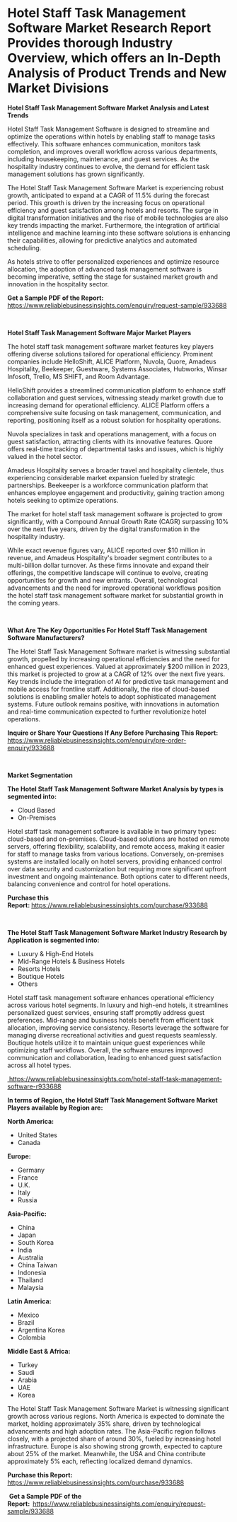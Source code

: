 <p><h1>Hotel Staff Task Management Software Market Research Report Provides thorough Industry Overview, which offers an In-Depth Analysis of Product Trends and New Market Divisions</h1></p><p><strong>Hotel Staff Task Management Software Market Analysis and Latest Trends</strong></p>
<p><p>Hotel Staff Task Management Software is designed to streamline and optimize the operations within hotels by enabling staff to manage tasks effectively. This software enhances communication, monitors task completion, and improves overall workflow across various departments, including housekeeping, maintenance, and guest services. As the hospitality industry continues to evolve, the demand for efficient task management solutions has grown significantly.</p><p>The Hotel Staff Task Management Software Market is experiencing robust growth, anticipated to expand at a CAGR of 11.5% during the forecast period. This growth is driven by the increasing focus on operational efficiency and guest satisfaction among hotels and resorts. The surge in digital transformation initiatives and the rise of mobile technologies are also key trends impacting the market. Furthermore, the integration of artificial intelligence and machine learning into these software solutions is enhancing their capabilities, allowing for predictive analytics and automated scheduling. </p><p>As hotels strive to offer personalized experiences and optimize resource allocation, the adoption of advanced task management software is becoming imperative, setting the stage for sustained market growth and innovation in the hospitality sector.</p></p>
<p><strong>Get a Sample PDF of the Report:&nbsp;</strong> <a href="https://www.reliablebusinessinsights.com/enquiry/request-sample/933688?utm_campaign=1117&utm_medium=2&utm_source=Github&utm_content=ia&utm_term=18042025&utm_id=hotel-staff-task-management-software">https://www.reliablebusinessinsights.com/enquiry/request-sample/933688</a></p>
<p>&nbsp;</p>
<p><strong>Hotel Staff Task Management Software Major Market Players</strong></p>
<p><p>The hotel staff task management software market features key players offering diverse solutions tailored for operational efficiency. Prominent companies include HelloShift, ALICE Platform, Nuvola, Quore, Amadeus Hospitality, Beekeeper, Guestware, Systems Associates, Hubworks, Winsar Infosoft, Trello, MS SHIFT, and Room Advantage.</p><p>HelloShift provides a streamlined communication platform to enhance staff collaboration and guest services, witnessing steady market growth due to increasing demand for operational efficiency. ALICE Platform offers a comprehensive suite focusing on task management, communication, and reporting, positioning itself as a robust solution for hospitality operations.</p><p>Nuvola specializes in task and operations management, with a focus on guest satisfaction, attracting clients with its innovative features. Quore offers real-time tracking of departmental tasks and issues, which is highly valued in the hotel sector.</p><p>Amadeus Hospitality serves a broader travel and hospitality clientele, thus experiencing considerable market expansion fueled by strategic partnerships. Beekeeper is a workforce communication platform that enhances employee engagement and productivity, gaining traction among hotels seeking to optimize operations.</p><p>The market for hotel staff task management software is projected to grow significantly, with a Compound Annual Growth Rate (CAGR) surpassing 10% over the next five years, driven by the digital transformation in the hospitality industry.</p><p>While exact revenue figures vary, ALICE reported over $10 million in revenue, and Amadeus Hospitality's broader segment contributes to a multi-billion dollar turnover. As these firms innovate and expand their offerings, the competitive landscape will continue to evolve, creating opportunities for growth and new entrants. Overall, technological advancements and the need for improved operational workflows position the hotel staff task management software market for substantial growth in the coming years.</p></p>
<p>&nbsp;</p>
<p><strong>What Are The Key Opportunities For Hotel Staff Task Management Software Manufacturers?</strong></p>
<p><p>The Hotel Staff Task Management Software market is witnessing substantial growth, propelled by increasing operational efficiencies and the need for enhanced guest experiences. Valued at approximately $200 million in 2023, this market is projected to grow at a CAGR of 12% over the next five years. Key trends include the integration of AI for predictive task management and mobile access for frontline staff. Additionally, the rise of cloud-based solutions is enabling smaller hotels to adopt sophisticated management systems. Future outlook remains positive, with innovations in automation and real-time communication expected to further revolutionize hotel operations.</p></p>
<p><strong>Inquire or Share Your Questions If Any Before Purchasing This Report:</strong> <a href="https://www.reliablebusinessinsights.com/enquiry/pre-order-enquiry/933688?utm_campaign=1117&utm_medium=2&utm_source=Github&utm_content=ia&utm_term=18042025&utm_id=hotel-staff-task-management-software">https://www.reliablebusinessinsights.com/enquiry/pre-order-enquiry/933688</a></p>
<p>&nbsp;</p>
<p><strong>Market Segmentation</strong></p>
<p><strong>The Hotel Staff Task Management Software Market Analysis by types is segmented into:</strong></p>
<p><ul><li>Cloud Based</li><li>On-Premises</li></ul></p>
<p><p>Hotel staff task management software is available in two primary types: cloud-based and on-premises. Cloud-based solutions are hosted on remote servers, offering flexibility, scalability, and remote access, making it easier for staff to manage tasks from various locations. Conversely, on-premises systems are installed locally on hotel servers, providing enhanced control over data security and customization but requiring more significant upfront investment and ongoing maintenance. Both options cater to different needs, balancing convenience and control for hotel operations.</p></p>
<p><strong>Purchase this Report:&nbsp;</strong><a href="https://www.reliablebusinessinsights.com/purchase/933688?utm_campaign=1117&utm_medium=2&utm_source=Github&utm_content=ia&utm_term=18042025&utm_id=hotel-staff-task-management-software">https://www.reliablebusinessinsights.com/purchase/933688</a></p>
<p>&nbsp;</p>
<p><strong>The Hotel Staff Task Management Software Market Industry Research by Application is segmented into:</strong></p>
<p><ul><li>Luxury & High-End Hotels</li><li>Mid-Range Hotels & Business Hotels</li><li>Resorts Hotels</li><li>Boutique Hotels</li><li>Others</li></ul></p>
<p><p>Hotel staff task management software enhances operational efficiency across various hotel segments. In luxury and high-end hotels, it streamlines personalized guest services, ensuring staff promptly address guest preferences. Mid-range and business hotels benefit from efficient task allocation, improving service consistency. Resorts leverage the software for managing diverse recreational activities and guest requests seamlessly. Boutique hotels utilize it to maintain unique guest experiences while optimizing staff workflows. Overall, the software ensures improved communication and collaboration, leading to enhanced guest satisfaction across all hotel types.</p></p>
<p><a href="https://www.reliablebusinessinsights.com/hotel-staff-task-management-software-r933688?utm_campaign=1117&utm_medium=2&utm_source=Github&utm_content=ia&utm_term=18042025&utm_id=hotel-staff-task-management-software">&nbsp;https://www.reliablebusinessinsights.com/hotel-staff-task-management-software-r933688</a></p>
<p><strong>In terms of Region, the Hotel Staff Task Management Software Market Players available by Region are:</strong></p>
<p>
    <p> <strong> North America: </strong>
        <ul>
            <li>United States</li>
            <li>Canada</li>
        </ul>
        </p> 
    <p> <strong> Europe: </strong>
        <ul>
            <li>Germany</li>
            <li>France</li>
            <li>U.K.</li>
            <li>Italy</li>
            <li>Russia</li>
        </ul>
        </p> 
    <p> <strong> Asia-Pacific: </strong>
        <ul>
            <li>China</li>
            <li>Japan</li>
            <li>South Korea</li>
            <li>India</li>
            <li>Australia</li>
            <li>China Taiwan</li>
            <li>Indonesia</li>
            <li>Thailand</li>
            <li>Malaysia</li>
        </ul>
        </p> 
    <p> <strong> Latin America: </strong>
        <ul>
            <li>Mexico</li>
            <li>Brazil</li>
            <li>Argentina Korea</li>
            <li>Colombia</li>
        </ul>
        </p> 
    <p> <strong> Middle East & Africa: </strong>
        <ul>
            <li>Turkey</li>
            <li>Saudi</li>
            <li>Arabia</li>
            <li>UAE</li>
            <li>Korea</li>
        </ul>
    </p>
    </p>
<p><p>The Hotel Staff Task Management Software Market is witnessing significant growth across various regions. North America is expected to dominate the market, holding approximately 35% share, driven by technological advancements and high adoption rates. The Asia-Pacific region follows closely, with a projected share of around 30%, fueled by increasing hotel infrastructure. Europe is also showing strong growth, expected to capture about 25% of the market. Meanwhile, the USA and China contribute approximately 5% each, reflecting localized demand dynamics.</p></p>
<p><strong>Purchase this Report: </strong><a href="https://www.reliablebusinessinsights.com/purchase/933688?utm_campaign=1117&utm_medium=2&utm_source=Github&utm_content=ia&utm_term=18042025&utm_id=hotel-staff-task-management-software">https://www.reliablebusinessinsights.com/purchase/933688</a></p>
<p>&nbsp;<strong>Get a Sample PDF of the Report:&nbsp;&nbsp;</strong><a href="https://www.reliablebusinessinsights.com/enquiry/request-sample/933688?utm_campaign=1117&utm_medium=2&utm_source=Github&utm_content=ia&utm_term=18042025&utm_id=hotel-staff-task-management-software">https://www.reliablebusinessinsights.com/enquiry/request-sample/933688</a></p>
<p><strong></strong></p>
<p><p></p><p></p><p></p></p>